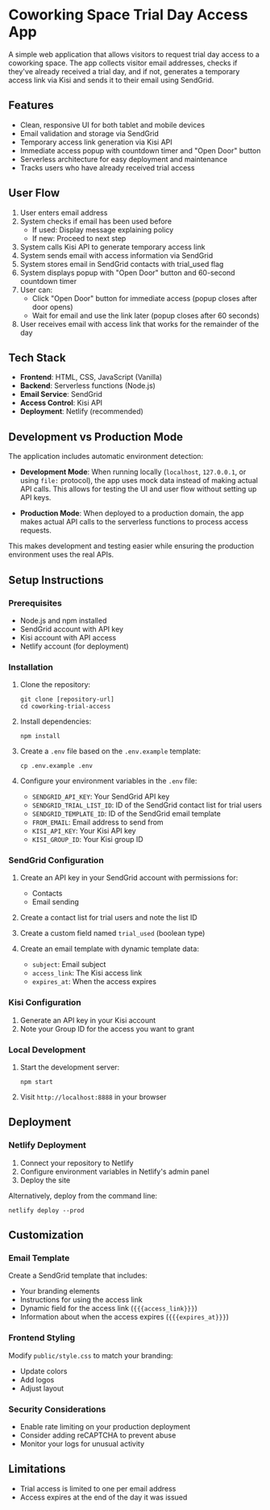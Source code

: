 # Coworking Space Trial Day Access App

A simple web application that allows visitors to request trial day access to a coworking space. The app collects visitor email addresses, checks if they've already received a trial day, and if not, generates a temporary access link via Kisi and sends it to their email using SendGrid.

## Features

- Clean, responsive UI for both tablet and mobile devices
- Email validation and storage via SendGrid
- Temporary access link generation via Kisi API
- Immediate access popup with countdown timer and "Open Door" button
- Serverless architecture for easy deployment and maintenance
- Tracks users who have already received trial access

## User Flow

1. User enters email address
2. System checks if email has been used before
   - If used: Display message explaining policy
   - If new: Proceed to next step
3. System calls Kisi API to generate temporary access link
4. System sends email with access information via SendGrid
5. System stores email in SendGrid contacts with trial_used flag
6. System displays popup with "Open Door" button and 60-second countdown timer
7. User can:
   - Click "Open Door" button for immediate access (popup closes after door opens)
   - Wait for email and use the link later (popup closes after 60 seconds)
8. User receives email with access link that works for the remainder of the day

## Tech Stack

- **Frontend**: HTML, CSS, JavaScript (Vanilla)
- **Backend**: Serverless functions (Node.js)
- **Email Service**: SendGrid
- **Access Control**: Kisi API
- **Deployment**: Netlify (recommended)

## Development vs Production Mode

The application includes automatic environment detection:

- **Development Mode**: When running locally (`localhost`, `127.0.0.1`, or using `file:` protocol), the app uses mock data instead of making actual API calls. This allows for testing the UI and user flow without setting up API keys.
  
- **Production Mode**: When deployed to a production domain, the app makes actual API calls to the serverless functions to process access requests.

This makes development and testing easier while ensuring the production environment uses the real APIs.

## Setup Instructions

### Prerequisites

- Node.js and npm installed
- SendGrid account with API key
- Kisi account with API access
- Netlify account (for deployment)

### Installation

1. Clone the repository:
   ```
   git clone [repository-url]
   cd coworking-trial-access
   ```

2. Install dependencies:
   ```
   npm install
   ```

3. Create a `.env` file based on the `.env.example` template:
   ```
   cp .env.example .env
   ```

4. Configure your environment variables in the `.env` file:
   - `SENDGRID_API_KEY`: Your SendGrid API key
   - `SENDGRID_TRIAL_LIST_ID`: ID of the SendGrid contact list for trial users
   - `SENDGRID_TEMPLATE_ID`: ID of the SendGrid email template
   - `FROM_EMAIL`: Email address to send from
   - `KISI_API_KEY`: Your Kisi API key
   - `KISI_GROUP_ID`: Your Kisi group ID

### SendGrid Configuration

1. Create an API key in your SendGrid account with permissions for:
   - Contacts
   - Email sending

2. Create a contact list for trial users and note the list ID

3. Create a custom field named `trial_used` (boolean type)

4. Create an email template with dynamic template data:
   - `subject`: Email subject
   - `access_link`: The Kisi access link
   - `expires_at`: When the access expires

### Kisi Configuration

1. Generate an API key in your Kisi account
2. Note your Group ID for the access you want to grant

### Local Development

1. Start the development server:
   ```
   npm start
   ```

2. Visit `http://localhost:8888` in your browser

## Deployment

### Netlify Deployment

1. Connect your repository to Netlify
2. Configure environment variables in Netlify's admin panel
3. Deploy the site

Alternatively, deploy from the command line:
```
netlify deploy --prod
```

## Customization

### Email Template

Create a SendGrid template that includes:
- Your branding elements
- Instructions for using the access link
- Dynamic field for the access link (`{{{access_link}}}`)
- Information about when the access expires (`{{{expires_at}}}`)

### Frontend Styling

Modify `public/style.css` to match your branding:
- Update colors
- Add logos
- Adjust layout

### Security Considerations

- Enable rate limiting on your production deployment
- Consider adding reCAPTCHA to prevent abuse
- Monitor your logs for unusual activity

## Limitations

- Trial access is limited to one per email address
- Access expires at the end of the day it was issued
